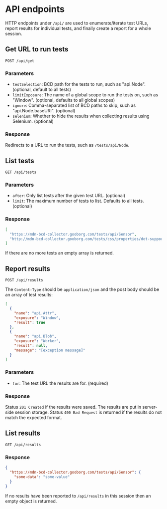 # API endpoints

HTTP endpoints under `/api/` are used to enumerate/iterate test URLs, report results for individual tests, and finally create a report for a whole session.

## Get URL to run tests

```http
POST /api/get
```

### Parameters

- `testSelection`: BCD path for the tests to run, such as "api.Node". (optional, default to all tests)
- `limitExposure`: The name of a global scope to run the tests on, such as "Window". (optional, defaults to all global scopes)
- `ignore`: Comma-separated list of BCD paths to skip, such as "api.Node.baseURI". (optional)
- `selenium`: Whether to hide the results when collecting results using Selenium. (optional)

### Response

Redirects to a URL to run the tests, such as `/tests/api/Node`.

## List tests

```http
GET /api/tests
```

### Parameters

- `after`: Only list tests after the given test URL. (optional)
- `limit`: The maximum number of tests to list. Defaults to all tests. (optional)

### Response

```json
[
  "https://mdn-bcd-collector.gooborg.com/tests/api/Sensor",
  "http://mdn-bcd-collector.gooborg.com/tests/css/properties/dot-supports"
]
```

If there are no more tests an empty array is returned.

## Report results

```http
POST /api/results
```

The `Content-Type` should be `application/json` and the post body should be an array of test results:

```json
[
  {
    "name": "api.Attr",
    "exposure": "Window",
    "result": true
  },
  {
    "name": "api.Blob",
    "exposure": "Worker",
    "result": null,
    "message": "[exception message]"
  }
]
```

### Parameters

- `for`: The test URL the results are for. (required)

### Response

Status `201 Created` if the results were saved. The results are put in server-side session storage. Status `400 Bad Request` is returned if the results do not match the expected format.

## List results

```http
GET /api/results
```

### Response

```json
{
  "https://mdn-bcd-collector.gooborg.com/tests/api/Sensor": {
    "some-data": "some-value"
  }
}
```

If no results have been reported to `/api/results` in this session then an empty object is returned.
